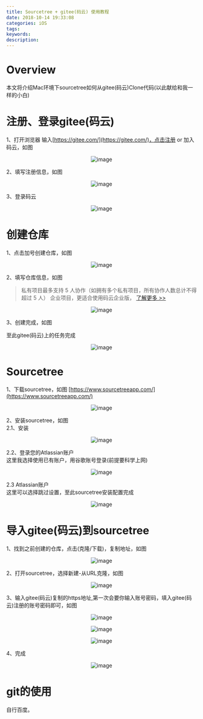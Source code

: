 ```yaml
---
title: Sourcetree + gitee(码云) 使用教程 
date: 2018-10-14 19:33:08
categories: iOS
tags:
keywords: 
description:
---
```


# Overview
本文将介绍Mac环境下sourcetree如何从gitee(码云)Clone代码(以此献给和我一样的小白)

# 注册、登录gitee(码云)
1、打开浏览器 输入[https://gitee.com/](https://gitee.com/)，点击注册 or 加入码云，如图
<div align=center>

![image](https://img.wangquanwei.com/9FBF24F5-63C2-400C-B7C0-F03B1C803A4A.png)
</div>

<!-- more -->

2、填写注册信息，如图
<div align=center>

![image](https://img.wangquanwei.com/C9D2CE79-0046-4592-AC5A-4DB4514E2FF9.png)
</div>

3、登录码云
<div align=center>

![image](https://img.wangquanwei.com/86386939-F24B-4BF9-BECC-6016B83CB3E0.png)
</div>

# 创建仓库
1、点击加号创建仓库，如图
<div align=center>

![image](https://img.wangquanwei.com/D5E08E2D-DDF3-44AE-9B4B-25DF9710750E.png)
</div>

2、填写仓库信息，如图  
> 私有项目最多支持 5 人协作（如拥有多个私有项目，所有协作人数总计不得超过 5 人）
企业项目，更适合使用码云企业版， [了解更多 >>](https://gitee.com/enterprise_contrast?from=private)

<div align=center>

![image](https://img.wangquanwei.com/71728BC8-FF3F-451C-9DB9-F3E9F9A25027.png)
</div>

3、创建完成，如图  

至此gitee(码云)上的任务完成
<div align=center>

![image](https://img.wangquanwei.com/4026506F-5D19-4EAE-8F0C-88E9CD42BD44.png)
</div>

# Sourcetree
1、下载sourcetree，如图
[https://www.sourcetreeapp.com/](https://www.sourcetreeapp.com/)

<div align=center>

![image](https://img.wangquanwei.com/5F0A3112-215A-4A6B-A2C3-4C06D4C0352E.png)
</div>

2、安装sourcetree，如图  
2.1、安装
<div align=center>

![image](https://img.wangquanwei.com/5ED8015C-E1DD-4B9E-ADA2-B7F896CFDFB6.png)
</div>

2.2、登录您的Atlassian账户  
这里我选择使用已有账户，用谷歌账号登录(前提要科学上网)
<div align=center>

![image](https://img.wangquanwei.com/2C0E0849-B79A-4837-B0DD-522B4A1FB5BE.png)
</div>

2.3 Atlassian账户  
这里可以选择跳过设置，至此sourcetree安装配置完成
<div align=center>

![image](https://img.wangquanwei.com/2A98C4C7-F255-41FC-B4D5-6907844C8C9D.png)
</div>

# 导入gitee(码云)到sourcetree
1、找到之前创建的仓库，点击(克隆/下载)，复制地址，如图
<div align=center>

![image](https://img.wangquanwei.com/BA4988F7-5FF6-4EDF-B11C-5856C4B3CAC8.png)
</div>

2、打开sourcetree，选择新建-从URL克隆，如图
<div align=center>

![image](https://img.wangquanwei.com/7DCDD587-8220-488F-B846-43631BED2ECA.png)
</div>

3、输入gitee(码云)复制的https地址,第一次会要你输入账号密码，填入gitee(码云)注册的账号密码即可，如图
<div align=center>

![image](https://img.wangquanwei.com/C382CDEC-8A6B-4D9F-804F-E666050802F5.png)

![image](https://img.wangquanwei.com/4B222D6D-9172-40EE-A9EE-CD42BD0F04E6.png)

![image](https://img.wangquanwei.com/B7ED498F-6BC0-487D-8F81-75252DF4C9BC.png)

</div>

4、完成
<div align=center>

![image](https://img.wangquanwei.com/0AC91107-1D5E-4F50-9FA3-D5DDF4A011AB.png
)
</div>

# git的使用
自行百度。

